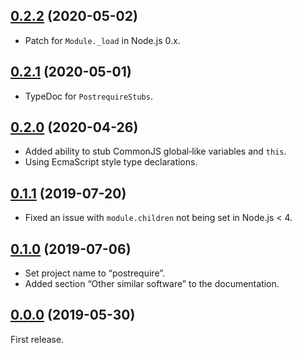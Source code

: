 <a name="0.2.2"></a>
## [0.2.2](https://github.com/fasttime/postrequire/releases/tag/0.2.2) (2020-05-02)

* Patch for `Module._load` in Node.js 0.x.

<a name="0.2.1"></a>
## [0.2.1](https://github.com/fasttime/postrequire/releases/tag/0.2.1) (2020-05-01)

* TypeDoc for `PostrequireStubs`.

<a name="0.2.0"></a>
## [0.2.0](https://github.com/fasttime/postrequire/releases/tag/0.2.0) (2020-04-26)

* Added ability to stub CommonJS global‐like variables and `this`.
* Using EcmaScript style type declarations.

<a name="0.1.1"></a>
## [0.1.1](https://github.com/fasttime/postrequire/releases/tag/0.1.1) (2019-07-20)

* Fixed an issue with `module.children` not being set in Node.js < 4.

<a name="0.1.0"></a>
## [0.1.0](https://github.com/fasttime/postrequire/releases/tag/0.1.0) (2019-07-06)

* Set project name to “postrequire”.
* Added section “Other similar software” to the documentation.

<a name="0.0.0"></a>
## [0.0.0](https://github.com/fasttime/postrequire/releases/tag/0.0.0) (2019-05-30)

First release.
